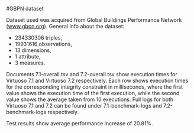 #GBPN dataset

Dataset used was acquired from Global Buildings Performance Network (www.gbpn.org).
General info about the dataset: 
- 234330306 triples, 
- 19931616 observations,
- 13 dimensions,
- 1 attribute,
- 3 measures.

Documents 7.1-overall.tsv and 7.2-overall.tsv show execution times for Virtuoso 7.1 and Virtuoso 7.2 respectively. 
Each row shows execution times for the corresponding integrity constraint in milliseconds, 
where the first value shows the execution time of the first execution, while the second value shows the average taken from 10 executions.
Full logs for both Virtuoso 7.1 and 7.2 can be found under 7.1-benchmark-logs and 7.2-benchmark-logs respectively.

Test results show average performance increase of 20.81%.
